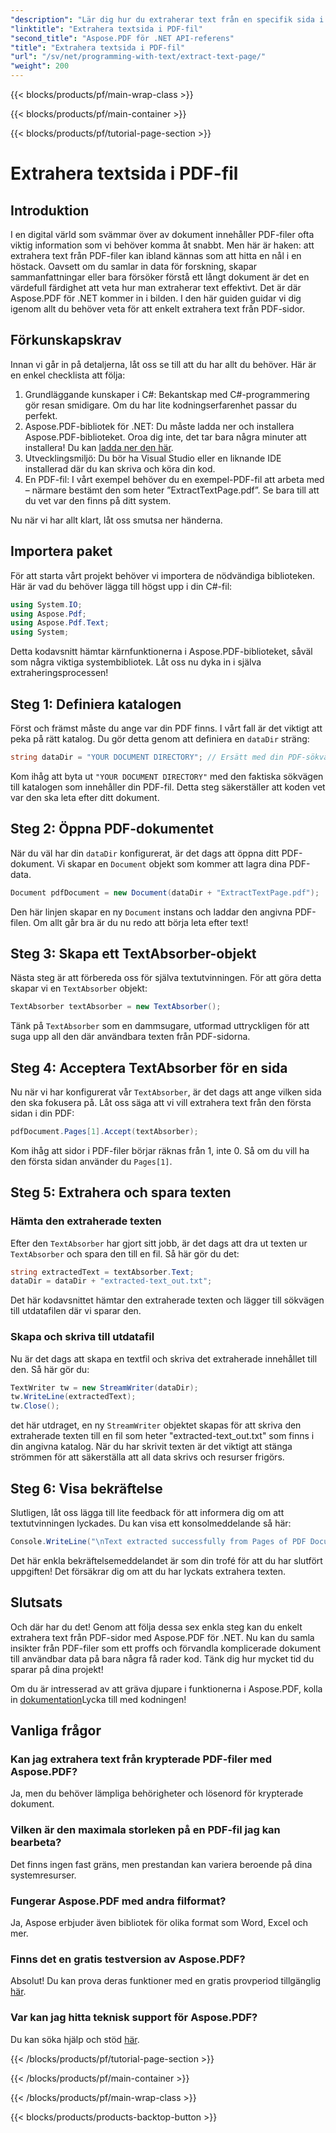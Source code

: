 ```yaml
---
"description": "Lär dig hur du extraherar text från en specifik sida i en PDF-fil med Aspose.PDF för .NET."
"linktitle": "Extrahera textsida i PDF-fil"
"second_title": "Aspose.PDF för .NET API-referens"
"title": "Extrahera textsida i PDF-fil"
"url": "/sv/net/programming-with-text/extract-text-page/"
"weight": 200
---
```


{{< blocks/products/pf/main-wrap-class >}}

{{< blocks/products/pf/main-container >}}

{{< blocks/products/pf/tutorial-page-section >}}

# Extrahera textsida i PDF-fil

## Introduktion

I en digital värld som svämmar över av dokument innehåller PDF-filer ofta viktig information som vi behöver komma åt snabbt. Men här är haken: att extrahera text från PDF-filer kan ibland kännas som att hitta en nål i en höstack. Oavsett om du samlar in data för forskning, skapar sammanfattningar eller bara försöker förstå ett långt dokument är det en värdefull färdighet att veta hur man extraherar text effektivt. Det är där Aspose.PDF för .NET kommer in i bilden. I den här guiden guidar vi dig igenom allt du behöver veta för att enkelt extrahera text från PDF-sidor.

## Förkunskapskrav

Innan vi går in på detaljerna, låt oss se till att du har allt du behöver. Här är en enkel checklista att följa:

1. Grundläggande kunskaper i C#: Bekantskap med C#-programmering gör resan smidigare. Om du har lite kodningserfarenhet passar du perfekt.
2. Aspose.PDF-bibliotek för .NET: Du måste ladda ner och installera Aspose.PDF-biblioteket. Oroa dig inte, det tar bara några minuter att installera! Du kan [ladda ner den här](https://releases.aspose.com/pdf/net/).
3. Utvecklingsmiljö: Du bör ha Visual Studio eller en liknande IDE installerad där du kan skriva och köra din kod.
4. En PDF-fil: I vårt exempel behöver du en exempel-PDF-fil att arbeta med – närmare bestämt den som heter ”ExtractTextPage.pdf”. Se bara till att du vet var den finns på ditt system.

Nu när vi har allt klart, låt oss smutsa ner händerna.

## Importera paket

För att starta vårt projekt behöver vi importera de nödvändiga biblioteken. Här är vad du behöver lägga till högst upp i din C#-fil:

```csharp
using System.IO;
using Aspose.Pdf;
using Aspose.Pdf.Text;
using System;
```

Detta kodavsnitt hämtar kärnfunktionerna i Aspose.PDF-biblioteket, såväl som några viktiga systembibliotek. Låt oss nu dyka in i själva extraheringsprocessen!

## Steg 1: Definiera katalogen

Först och främst måste du ange var din PDF finns. I vårt fall är det viktigt att peka på rätt katalog. Du gör detta genom att definiera en `dataDir` sträng:

```csharp
string dataDir = "YOUR DOCUMENT DIRECTORY"; // Ersätt med din PDF-sökväg
```

Kom ihåg att byta ut `"YOUR DOCUMENT DIRECTORY"` med den faktiska sökvägen till katalogen som innehåller din PDF-fil. Detta steg säkerställer att koden vet var den ska leta efter ditt dokument.

## Steg 2: Öppna PDF-dokumentet

När du väl har din `dataDir` konfigurerat, är det dags att öppna ditt PDF-dokument. Vi skapar en `Document` objekt som kommer att lagra dina PDF-data.

```csharp
Document pdfDocument = new Document(dataDir + "ExtractTextPage.pdf");
```

Den här linjen skapar en ny `Document` instans och laddar den angivna PDF-filen. Om allt går bra är du nu redo att börja leta efter text!

## Steg 3: Skapa ett TextAbsorber-objekt

Nästa steg är att förbereda oss för själva textutvinningen. För att göra detta skapar vi en `TextAbsorber` objekt:

```csharp
TextAbsorber textAbsorber = new TextAbsorber();
```

Tänk på `TextAbsorber` som en dammsugare, utformad uttryckligen för att suga upp all den där användbara texten från PDF-sidorna. 

## Steg 4: Acceptera TextAbsorber för en sida

Nu när vi har konfigurerat vår `TextAbsorber`, är det dags att ange vilken sida den ska fokusera på. Låt oss säga att vi vill extrahera text från den första sidan i din PDF:

```csharp
pdfDocument.Pages[1].Accept(textAbsorber);
```

Kom ihåg att sidor i PDF-filer börjar räknas från 1, inte 0. Så om du vill ha den första sidan använder du `Pages[1]`.

## Steg 5: Extrahera och spara texten

### Hämta den extraherade texten

Efter den `TextAbsorber` har gjort sitt jobb, är det dags att dra ut texten ur `TextAbsorber` och spara den till en fil. Så här gör du det:

```csharp
string extractedText = textAbsorber.Text;
dataDir = dataDir + "extracted-text_out.txt";
```

Det här kodavsnittet hämtar den extraherade texten och lägger till sökvägen till utdatafilen där vi sparar den.

### Skapa och skriva till utdatafil

Nu är det dags att skapa en textfil och skriva det extraherade innehållet till den. Så här gör du:

```csharp
TextWriter tw = new StreamWriter(dataDir);
tw.WriteLine(extractedText);
tw.Close();
```

det här utdraget, en ny `StreamWriter` objektet skapas för att skriva den extraherade texten till en fil som heter "extracted-text_out.txt" som finns i din angivna katalog. När du har skrivit texten är det viktigt att stänga strömmen för att säkerställa att all data skrivs och resurser frigörs.

## Steg 6: Visa bekräftelse

Slutligen, låt oss lägga till lite feedback för att informera dig om att textutvinningen lyckades. Du kan visa ett konsolmeddelande så här:

```csharp
Console.WriteLine("\nText extracted successfully from Pages of PDF Document.\nFile saved at " + dataDir);
```

Det här enkla bekräftelsemeddelandet är som din trofé för att du har slutfört uppgiften! Det försäkrar dig om att du har lyckats extrahera texten.

## Slutsats

Och där har du det! Genom att följa dessa sex enkla steg kan du enkelt extrahera text från PDF-sidor med Aspose.PDF för .NET. Nu kan du samla insikter från PDF-filer som ett proffs och förvandla komplicerade dokument till användbar data på bara några få rader kod. Tänk dig hur mycket tid du sparar på dina projekt!

Om du är intresserad av att gräva djupare i funktionerna i Aspose.PDF, kolla in [dokumentation](https://reference.aspose.com/pdf/net/)Lycka till med kodningen!

## Vanliga frågor

### Kan jag extrahera text från krypterade PDF-filer med Aspose.PDF?
Ja, men du behöver lämpliga behörigheter och lösenord för krypterade dokument.

### Vilken är den maximala storleken på en PDF-fil jag kan bearbeta?
Det finns ingen fast gräns, men prestandan kan variera beroende på dina systemresurser.

### Fungerar Aspose.PDF med andra filformat?
Ja, Aspose erbjuder även bibliotek för olika format som Word, Excel och mer.

### Finns det en gratis testversion av Aspose.PDF?
Absolut! Du kan prova deras funktioner med en gratis provperiod tillgänglig [här](https://releases.aspose.com/).

### Var kan jag hitta teknisk support för Aspose.PDF?
Du kan söka hjälp och stöd [här](https://forum.aspose.com/c/pdf/10).

{{< /blocks/products/pf/tutorial-page-section >}}

{{< /blocks/products/pf/main-container >}}

{{< /blocks/products/pf/main-wrap-class >}}

{{< blocks/products/products-backtop-button >}}